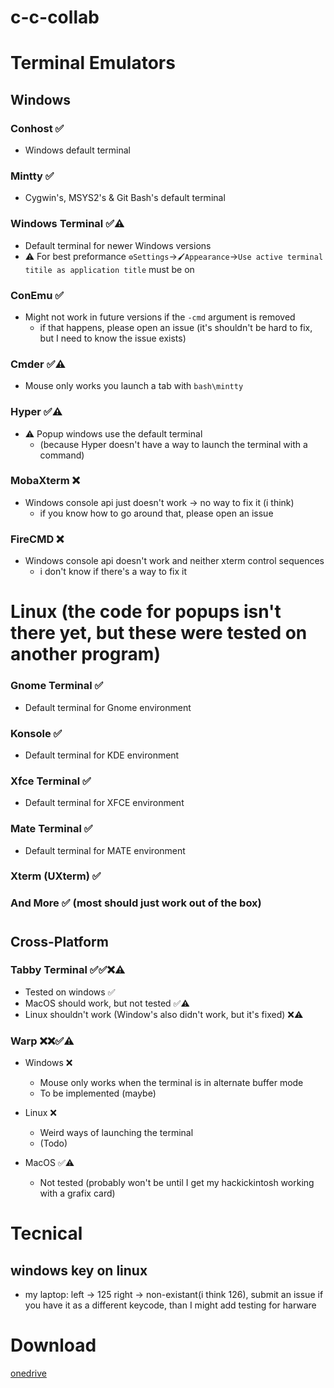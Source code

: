# c-c-collab

# Terminal Emulators

## Windows

### __Conhost ✅__
- Windows default terminal

### __Mintty ✅__
- Cygwin's, MSYS2's & Git Bash's default terminal

### __Windows Terminal ✅⚠️__
- Default terminal for newer Windows versions
- ⚠️ For best preformance `⚙️Settings`->`🖌️Appearance`->`Use active terminal titile as application title` must be on

### __ConEmu ✅__
- Might not work in future versions if the `-cmd` argument is removed
  - if that happens, please open an issue (it's shouldn't be hard to fix, but I need to know the issue exists)

### __Cmder ✅⚠️__
- Mouse only works you launch a tab with `bash\mintty`

### __Hyper ✅⚠️__
- ⚠️ Popup windows use the default terminal
  - (because Hyper doesn't have a way to launch the terminal with a command)

### __MobaXterm ❌__
- Windows console api just doesn't work -> no way to fix it (i think)
  - if you know how to go around that, please open an issue

### __FireCMD ❌__
- Windows console api doesn't work and neither xterm control sequences
    - i don't know if there's a way to fix it

# Linux (the code for popups isn't there yet, but these were tested on another program)

### __Gnome Terminal ✅__
- Default terminal for Gnome environment

### __Konsole ✅__
- Default terminal for KDE environment

### __Xfce Terminal ✅__

- Default terminal for XFCE environment
### __Mate Terminal ✅__
- Default terminal for MATE environment

### __Xterm (UXterm) ✅__

### __And More__  ✅ (most should just work out of the box)

#

## Cross-Platform

### __Tabby Terminal ✅✅❌⚠️__
- Tested on windows ✅
- MacOS should work, but not tested ✅⚠️
- Linux shouldn't work (Window's also didn't work, but it's fixed) ❌⚠️
  
### __Warp ❌❌✅⚠️__
- Windows ❌
  - Mouse only works when the terminal is in alternate buffer mode
  - To be implemented (maybe)

- Linux ❌
  - Weird ways of launching the terminal
  - (Todo)

- MacOS ✅⚠️
  - Not tested (probably won't be until I get my hackickintosh working with a grafix card)


# Tecnical
## windows key on linux
- my laptop: left -> 125 right -> non-existant(i think 126), submit an issue if you have it as a different keycode, than I might add testing for harware

# Download
[onedrive](https://1drv.ms/u/c/2c1a62828b4f65ed/EfSOz37OnQlGnHiaBQPvhUYB_A3Bu39x9FoMp-q-yTzDrg?e=fh4xBW)
